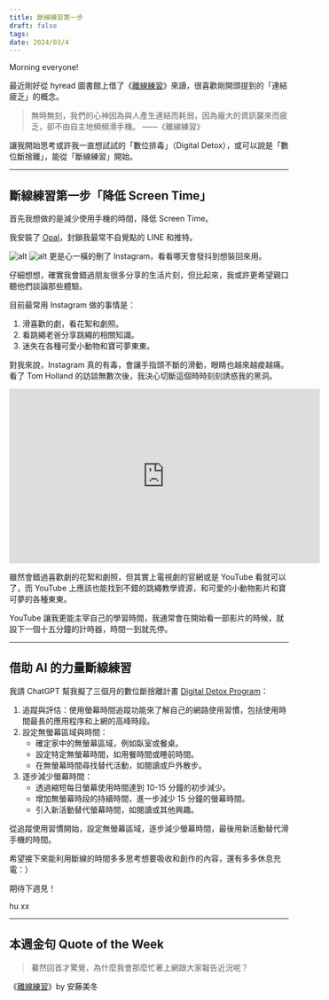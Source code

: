 ```yaml
---
title: 斷線練習第一步
draft: false
tags: 
date: 2024/03/4
---
```

Morning everyone!

最近剛好從 hyread 圖書館上借了《[離線練習](https://ncl.ebook.hyread.com.tw/bookDetail.jsp?id=290849&ref=chinghannhu.com)》來讀，很喜歡剛開頭提到的「連結疲乏」的概念。

> 無時無刻，我們的心神因為與人產生連結而耗弱，因為龐大的資訊襲來而疲乏，卻不由自主地頻頻滑手機。 ——《離線練習》

讓我開始思考或許我一直想試試的「數位排毒」（Digital Detox），或可以說是「數位斷捨離」，能從「斷線練習」開始。

---

## **斷線練習第一步「降低 Screen Time」**

首先我想做的是減少使用手機的時間，降低 Screen Time。

我安裝了 [Opal](https://www.opal.so/?ref=chinghannhu.com)，封鎖我最常不自覺點的 LINE 和推特。

![alt](opalsceenshot01.png) ![alt](opalsceenshot02.png) 
更是心一橫的刪了 Instagram，看看哪天會發抖到想裝回來用。

仔細想想，確實我會錯過朋友很多分享的生活片刻，但比起來，我或許更希望親口聽他們談論那些體驗。

目前最常用 Instagram 做的事情是：

1. 滑喜歡的劇，看花絮和劇照。
2. 看跳繩老爸分享跳繩的相關知識。
3. 迷失在各種可愛小動物和寶可夢東東。

對我來說，Instagram 真的有毒，會讓手指頭不斷的滑動，眼睛也越來越痠越痛。看了 Tom Holland 的訪談無數次後，我決心切斷這個時時刻刻誘惑我的黑洞。

<iframe width="560" height="315" src="https://www.youtube.com/embed/EFCKHJ-8dSA?si=7AXMoN72UcLVZHv9" title="YouTube video player" frameborder="0" allow="accelerometer; autoplay; clipboard-write; encrypted-media; gyroscope; picture-in-picture; web-share" referrerpolicy="strict-origin-when-cross-origin" allowfullscreen></iframe>

雖然會錯過喜歡劇的花絮和劇照，但其實上電視劇的官網或是 YouTube 看就可以了，而 YouTube 上應該也能找到不錯的跳繩教學資源，和可愛的小動物影片和寶可夢的各種東東。

YouTube 讓我更能主宰自己的學習時間，我通常會在開始看一部影片的時候，就設下一個十五分鐘的計時器，時間一到就先停。

---

## **借助 AI 的力量斷線練習**

我請 ChatGPT 幫我擬了三個月的數位斷捨離計畫 [Digital Detox Program](https://chat.openai.com/share/f549c825-84fa-470d-8822-7a857ebb70a6?ref=chinghannhu.com)：

1. 追蹤與評估：使用螢幕時間追蹤功能來了解自己的網路使用習慣，包括使用時間最長的應用程序和上網的高峰時段。
2. 設定無螢幕區域與時間：
    - 確定家中的無螢幕區域，例如臥室或餐桌。
    - 設定特定無螢幕時間，如用餐時間或睡前時間。
    - 在無螢幕時間尋找替代活動，如閱讀或戶外散步。
3. 逐步減少螢幕時間：
    - 透過縮短每日螢幕使用時間達到 10-15 分鐘的初步減少。
    - 增加無螢幕時段的持續時間，進一步減少 15 分鐘的螢幕時間。
    - 引入新活動替代螢幕時間，如閱讀或其他興趣。

從追蹤使用習慣開始，設定無螢幕區域，逐步減少螢幕時間，最後用新活動替代滑手機的時間。

希望接下來能利用斷線的時間多多思考想要吸收和創作的內容，還有多多休息充電：）

期待下週見！

hu xx

---

## **本週金句 Quote of the Week**

> 驀然回首才驚覺，為什麼我會那麼忙著上網跟大家報告近況呢？

《[離線練習](https://r10.to/hkr31h?ref=chinghannhu.com)》by 安藤美冬